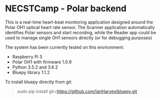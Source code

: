 # NECSTCamp - Polar backend

This is a real-time heart-beat monitoring application designed around the Polar OH1 optical heart rate sensor.
The Scanner application automatically identifies Polar sensors and start recording, while the Reader app could be used to manage single OH1 sensors directly (or for debugging purposes)

The system has been currently tested on this environment:
* Raspberry Pi 3
* Polar OH1 with firmware 1.0.9
* Python 3.5.2 and 3.6.2
* Bluepy library 1.1.2

To install bluepy directly from git:

> sudo pip install git+https://github.com/IanHarvey/bluepy.git

